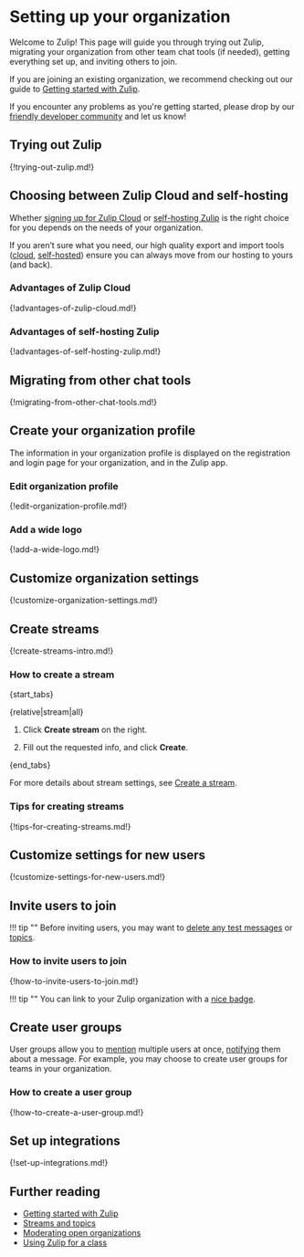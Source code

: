 # Setting up your organization

Welcome to Zulip! This page will guide you through trying out Zulip,
migrating your organization from other team chat tools (if needed),
getting everything set up, and inviting others to join.

If you are joining an existing organization, we recommend checking out
our guide to [Getting started with Zulip][getting-started].

[getting-started]: /help/getting-started-with-zulip

If you encounter any problems as you're getting started, please drop
by our [friendly developer community](/developer-community/) and let
us know!

## Trying out Zulip

{!trying-out-zulip.md!}

## Choosing between Zulip Cloud and self-hosting

Whether [signing up for Zulip Cloud](/new/) or [self-hosting
Zulip][install-self-hosted] is the right choice for you depends on the
needs of your organization.

If you aren’t sure what you need, our high quality export and import
tools ([cloud][export-cloud], [self-hosted][export-self-hosted])
ensure you can always move from our hosting to yours (and back).

[install-self-hosted]: https://zulip.readthedocs.io/en/stable/production/install.html
[export-cloud]: /help/export-your-organization
[export-self-hosted]: https://zulip.readthedocs.io/en/latest/production/export-and-import.html

### Advantages of Zulip Cloud

{!advantages-of-zulip-cloud.md!}

### Advantages of self-hosting Zulip

{!advantages-of-self-hosting-zulip.md!}

## Migrating from other chat tools

{!migrating-from-other-chat-tools.md!}

## Create your organization profile

The information in your organization profile is displayed on the
registration and login page for your organization, and in the Zulip app.

### Edit organization profile

{!edit-organization-profile.md!}

### Add a wide logo

{!add-a-wide-logo.md!}

## Customize organization settings

{!customize-organization-settings.md!}

## Create streams

{!create-streams-intro.md!}

### How to create a stream

{start_tabs}

{relative|stream|all}

1. Click **Create stream** on the right.

1. Fill out the requested info, and click **Create**.

{end_tabs}

For more details about stream settings, see [Create a
stream](/help/create-a-stream#stream-options).

### Tips for creating streams

{!tips-for-creating-streams.md!}

## Customize settings for new users

{!customize-settings-for-new-users.md!}

## Invite users to join

!!! tip ""
     Before inviting users, you may want to [delete any test messages][delete-message]
     or [topics](/help/delete-a-topic).

[delete-message]: /help/edit-or-delete-a-message#delete-a-message-completely

### How to invite users to join

{!how-to-invite-users-to-join.md!}

!!! tip ""
    You can link to your Zulip organization with a [nice badge](/help/linking-to-zulip).

## Create user groups

User groups allow you to [mention](/help/mention-a-user-or-group) multiple
users at once, [notifying](/help/pm-mention-alert-notifications) them about a message. For example, you may choose to create user groups for teams in your organization.

### How to create a user group

{!how-to-create-a-user-group.md!}

## Set up integrations

{!set-up-integrations.md!}

## Further reading

* [Getting started with Zulip](/help/getting-started-with-zulip)
* [Streams and topics](/help/streams-and-topics)
* [Moderating open organizations](/help/moderating-open-organizations)
* [Using Zulip for a class](/help/using-zulip-for-a-class)
